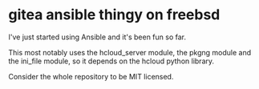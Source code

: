 # gitea ansible thingy on freebsd
I've just started using Ansible and it's been fun so far.

This most notably uses the hcloud_server module, the pkgng module and the ini_file module,
so it depends on the hcloud python library.

Consider the whole repository to be MIT licensed.

